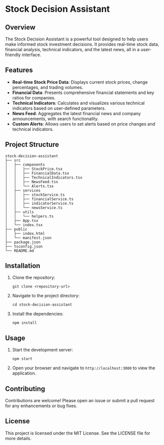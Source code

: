 # Stock Decision Assistant

## Overview
The Stock Decision Assistant is a powerful tool designed to help users make informed stock investment decisions. It provides real-time stock data, financial analysis, technical indicators, and the latest news, all in a user-friendly interface.

## Features
- **Real-time Stock Price Data**: Displays current stock prices, change percentages, and trading volumes.
- **Financial Data**: Presents comprehensive financial statements and key ratios for companies.
- **Technical Indicators**: Calculates and visualizes various technical indicators based on user-defined parameters.
- **News Feed**: Aggregates the latest financial news and company announcements, with search functionality.
- **Custom Alerts**: Allows users to set alerts based on price changes and technical indicators.

## Project Structure
```
stock-decision-assistant
├── src
│   ├── components
│   │   ├── StockPrice.tsx
│   │   ├── FinancialData.tsx
│   │   ├── TechnicalIndicators.tsx
│   │   ├── NewsFeed.tsx
│   │   └── Alerts.tsx
│   ├── services
│   │   ├── stockService.ts
│   │   ├── financialService.ts
│   │   ├── indicatorService.ts
│   │   └── newsService.ts
│   ├── utils
│   │   └── helpers.ts
│   ├── App.tsx
│   └── index.tsx
├── public
│   ├── index.html
│   └── manifest.json
├── package.json
├── tsconfig.json
└── README.md
```

## Installation
1. Clone the repository:
   ```
   git clone <repository-url>
   ```
2. Navigate to the project directory:
   ```
   cd stock-decision-assistant
   ```
3. Install the dependencies:
   ```
   npm install
   ```

## Usage
1. Start the development server:
   ```
   npm start
   ```
2. Open your browser and navigate to `http://localhost:3000` to view the application.

## Contributing
Contributions are welcome! Please open an issue or submit a pull request for any enhancements or bug fixes.

## License
This project is licensed under the MIT License. See the LICENSE file for more details.